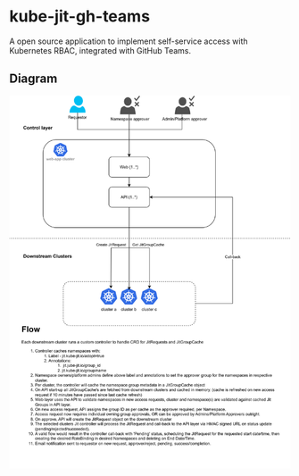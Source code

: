 # kube-jit-gh-teams
A open source application to implement self-service access with Kubernetes RBAC, integrated with GitHub Teams.

## Diagram
![Diagram](docs/diagrams/Kube-JIT.svg)